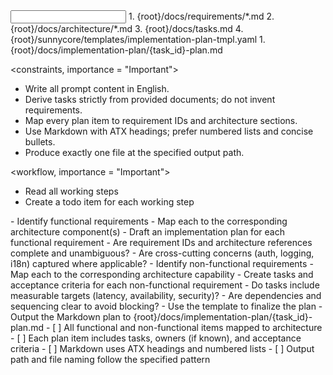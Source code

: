 <input>
  <context>
  1. {root}/docs/requirements/*.md
  2. {root}/docs/architecture/*.md
  3. {root}/docs/tasks.md
  </context>
  <templates>
  4. {root}/sunnycore/templates/implementation-plan-tmpl.yaml
  </templates>
</input>

<output>
1. {root}/docs/implementation-plan/{task_id}-plan.md
</output>

<constraints, importance = "Important">
- Write all prompt content in English.
- Derive tasks strictly from provided documents; do not invent requirements.
- Map every plan item to requirement IDs and architecture sections.
- Use Markdown with ATX headings; prefer numbered lists and concise bullets.
- Produce exactly one file at the specified output path.
</constraints>

<workflow, importance = "Important">
  <stage id="0: setup">
  - Read all working steps
  - Create a todo item for each working step
  </stage>

  <stage id="1: functional">
  - Identify functional requirements
  - Map each to the corresponding architecture component(s)
  - Draft an implementation plan for each functional requirement
  <questions>
  - Are requirement IDs and architecture references complete and unambiguous?
  - Are cross-cutting concerns (auth, logging, i18n) captured where applicable?
  </questions>
  </stage>

  <stage id="2: non-functional">
  - Identify non-functional requirements
  - Map each to the corresponding architecture capability
  - Create tasks and acceptance criteria for each non-functional requirement
  <questions>
  - Do tasks include measurable targets (latency, availability, security)?
  - Are dependencies and sequencing clear to avoid blocking?
  </questions>
  </stage>

  <stage id="3: finalize">
  - Use the template to finalize the plan
  - Output the Markdown plan to {root}/docs/implementation-plan/{task_id}-plan.md
  <checks>
  - [ ] All functional and non-functional items mapped to architecture
  - [ ] Each plan item includes tasks, owners (if known), and acceptance criteria
  - [ ] Markdown uses ATX headings and numbered lists
  - [ ] Output path and file naming follow the specified pattern
  </checks>
  </stage>
</workflow>